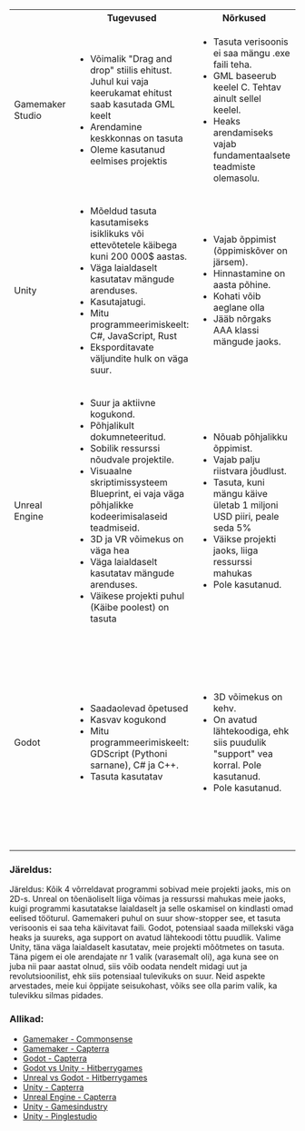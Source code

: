 <table>
    <tr>
        <th></th>
        <th>Tugevused</th>
        <th>Nõrkused</th>
        <th>Võimalused</th>
        <th>Ohud</th>
    </tr>
    <tr>
        <td>Gamemaker Studio</td>
        <td><ul>
            <li>Võimalik "Drag and drop" stiilis ehitust. Juhul kui vaja keerukamat ehitust saab kasutada GML keelt</li>
            <li>Arendamine keskkonnas on tasuta</li>
            <li>Oleme kasutanud eelmises projektis</li>
        </ul></td>
        <td><ul>
            <li>Tasuta verisoonis ei saa mängu .exe faili teha. </li>
            <li>GML baseerub keelel C. Tehtav ainult sellel keelel.</li>
            <li>Heaks arendamiseks vajab fundamentaalsete teadmiste olemasolu. </li>
        </ul></td>
        <td><ul>
            <li>Väga palju tutorialeid, mida saab kasutada. </li>
            <li>Uue keele õppimine. </li>
        </ul></td>
        <td><ul>
            <li>Programmi iseseisev õppimine on keeruline ja  aega nõudev. </li>
        </ul></td>
      </tr>
       <tr>
        <td>Unity</td>
        <td><ul>
            <li>Mõeldud tasuta kasutamiseks isiklikuks või ettevõtetele käibega kuni 200 000$ aastas.</li>
            <li>Väga laialdaselt kasutatav mängude arenduses.</li>
            <li>Kasutajatugi.</li>
            <li>Mitu programmeerimiskeelt: C#, JavaScript, Rust</li>
            <li>Eksporditavate väljundite hulk on väga suur.</li>
        </ul></td>
        <td><ul>
            <li>Vajab õppimist (õppimiskõver on järsem).</li>
            <li>Hinnastamine on aasta põhine. </li>
            <li>Kohati võib aeglane olla</li>
            <li>Jääb nõrgaks AAA klassi mängude jaoks.</li>
        </ul></td>
        <td><ul>
            <li>Väga laialdaselt kasutatav mängude arenduses. - Võimalik töökoht, kui asi käpas.</li>
            <li>Kasutajate vähenemise tõttu, võib tulla midagi uut ja revolutsioonilist, et olla uuesti arendajate nr1 valik. </li>
        </ul></td>
        <td><ul>
            <li>Programmi iseseisev õppimine on keeruline ja liiga aega nõudev väikse projekti jaoks. </li>
            <li>Viimastel aastatel on kasutamine hakanud vähenema.</li>
        </ul></td>
      </tr>
       <tr>
        <td>Unreal Engine</td>
        <td><ul>
            <li>Suur ja aktiivne kogukond.</li>
            <li>Põhjalikult dokumneteeritud.</li>
            <li>Sobilik ressurssi nõudvale projektile.</li>
            <li>Visuaalne skriptimissysteem Blueprint, ei vaja väga põhjalikke kodeerimisalaseid teadmiseid.</li>
            <li>3D ja VR võimekus on väga hea</li>
            <li>Väga laialdaselt kasutatav mängude arenduses.</li>
            <li>Väikese projekti puhul (Käibe poolest) on tasuta</li>
        </ul></td>
        <td><ul>
            <li>Nõuab põhjalikku õppimist.</li>
            <li>Vajab palju riistvara jõudlust.</li>
            <li>Tasuta, kuni mängu käive ületab 1 miljoni USD piiri, peale seda 5%</li>
            <li>Väikse projekti jaoks, liiga ressurssi mahukas</li>
            <li>Pole kasutanud.</li>
        </ul></td>
        <td><ul>
            <li>Väga laialdaselt kasutatav mängude arenduses. - Võimalik töökoht, kui asi käpas.</li>
        </ul></td>
        <td><ul>
            <li>Programmi iseseisev õppimine on keeruline ja liiga aega nõudev väikse projekti jaoks. </li>
        </ul></td>
      </tr>
       <tr>
        <td>Godot</td>
        <td><ul>
            <li>Saadaolevad õpetused</li>
            <li>Kasvav kogukond</li>
            <li>Mitu programmeerimiskeelt: GDScript (Pythoni sarnane), C# ja C++.</li>
            <li>Tasuta kasutatav</li>
        </ul></td>
        <td><ul>
            <li>3D võimekus on kehv. </li>
            <li>On avatud lähtekoodiga, ehk siis puudulik "support" vea korral. 
Pole kasutanud.</li>
            <li>Pole kasutanud.</li>
        </ul></td>
        <td><ul>
            <li>On olemas potensiaal saada võimsaks mängu mootoriks. </li>
            <li>Õppida varakult selgeks ja olla osa tulevikust</li>
        </ul></td>
        <td><ul>
            <li>Avatud lähtekoodi tõttu, ei arendata edasi. </li>
            <li>Mõnda "Bug"i ei parandataki ära, kuna teisi ei sega. </li>
            <li>Arendus liigub teises suunas kui sinul on vaja. </li>
        </ul></td>
      </tr>
</table>

### Järeldus:

Järeldus: Kõik 4 võrreldavat programmi sobivad meie projekti jaoks, mis on 2D-s. Unreal on tõenäoliselt liiga võimas ja ressurssi mahukas meie jaoks, kuigi programmi kasutatakse laialdaselt ja selle oskamisel on kindlasti omad eelised tööturul. 
Gamemakeri puhul on suur show-stopper see, et tasuta verisoonis ei saa teha käivitavat faili. 
Godot, potensiaal saada millekski väga heaks ja suureks, aga support on avatud lähtekoodi tõttu puudlik. 
Valime Unity, täna väga laialdaselt kasutatav, meie projekti mõõtmetes on tasuta. Täna pigem ei ole arendajate nr 1 valik (varasemalt oli), aga kuna see on juba nii paar aastat olnud, siis võib oodata nendelt midagi uut ja revolutsioonilist, ehk siis potensiaal tulevikuks on suur. Neid aspekte arvestades, meie kui õppijate seisukohast, võiks see olla parim valik, ka tulevikku silmas pidades.				


### Allikad:

- [Gamemaker - Commonsense](https://www.commonsense.org/education/reviews/gamemaker)
- [Gamemaker - Capterra](https://www.capterra.com/p/158594/GameMaker-Studio/reviews/)
- [Godot - Capterra](https://www.capterra.com/p/234843/Godot-Engine/reviews/)
- [Godot vs Unity - Hitberrygames](https://www.hitberrygames.com/post/godot-vs-unity-2023-which-game-engine-is-the-best-one)
- [Unreal vs Godot - Hitberrygames](https://www.hitberrygames.com/post/unreal-vs-godot-how-to-switch-a-game-engine)
- [Unity - Capterra](https://www.capterra.com/p/158591/Unity/reviews/)
- [Unreal Engine - Capterra](https://www.capterra.com/p/158599/Unreal-Engine/reviews/)
- [Unity - Gamesindustry](https://www.gamesindustry.biz/what-is-the-best-game-engine-is-unity-the-right-game-engine-for-you)
- [Unity - Pinglestudio](https://pinglestudio.com/blog/full-cycle-development/pros-and-cons-of-unity-game-engine)

